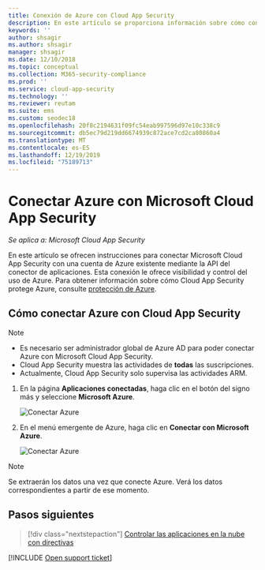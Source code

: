 ```yaml
---
title: Conexión de Azure con Cloud App Security
description: En este artículo se proporciona información sobre cómo conectar Azure con Cloud App Security mediante el conector de API para la visibilidad y el control del uso.
keywords: ''
author: shsagir
ms.author: shsagir
manager: shsagir
ms.date: 12/10/2018
ms.topic: conceptual
ms.collection: M365-security-compliance
ms.prod: ''
ms.service: cloud-app-security
ms.technology: ''
ms.reviewer: reutam
ms.suite: ems
ms.custom: seodec18
ms.openlocfilehash: 20f8c2194631f09fc54eab997596d97e10c338c9
ms.sourcegitcommit: db5ec79d219dd6674939c872ace7cd2ca80860a4
ms.translationtype: MT
ms.contentlocale: es-ES
ms.lasthandoff: 12/19/2019
ms.locfileid: "75189713"
---
```

# <a name="connect-azure-to-microsoft-cloud-app-security"></a>Conectar Azure con Microsoft Cloud App Security

*Se aplica a: Microsoft Cloud App Security*

En este artículo se ofrecen instrucciones para conectar Microsoft Cloud App Security con una cuenta de Azure existente mediante la API del conector de aplicaciones. Esta conexión le ofrece visibilidad y control del uso de Azure. Para obtener información sobre cómo Cloud App Security protege Azure, consulte [protección de Azure](protect-azure.md).

## <a name="how-to-connect-azure-to-cloud-app-security"></a>Cómo conectar Azure con Cloud App Security

> [!NOTE]
>
> - Es necesario ser administrador global de Azure AD para poder conectar Azure con Microsoft Cloud App Security.
> - Cloud App Security muestra las actividades de **todas** las suscripciones.
> - Actualmente, Cloud App Security solo supervisa las actividades ARM.

1. En la página **Aplicaciones conectadas**, haga clic en el botón del signo más y seleccione **Microsoft Azure**.

    ![Conectar Azure](media/connect-azure-menu.png)

2. En el menú emergente de Azure, haga clic en **Conectar con Microsoft Azure**.

    ![Conectar Azure](media/connect-azure.png)

> [!NOTE]
> Se extraerán los datos una vez que conecte Azure. Verá los datos correspondientes a partir de ese momento.

## <a name="next-steps"></a>Pasos siguientes

> [!div class="nextstepaction"]
> [Controlar las aplicaciones en la nube con directivas](control-cloud-apps-with-policies.md)

[!INCLUDE [Open support ticket](includes/support.md)]
